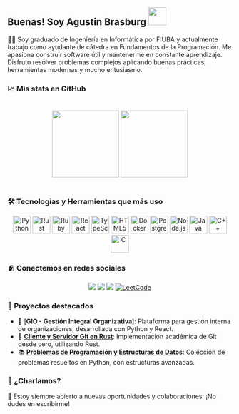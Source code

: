 ## Buenas! Soy Agustin Brasburg <img src="https://raw.githubusercontent.com/iampavangandhi/iampavangandhi/master/gifs/Hi.gif" width="40" />

👨‍💻 Soy graduado de Ingeniería en Informática por FIUBA y actualmente trabajo como ayudante de cátedra en Fundamentos de la Programación. Me apasiona construir software útil y mantenerme en constante aprendizaje. Disfruto resolver problemas complejos aplicando buenas prácticas, herramientas modernas y mucho entusiasmo.

### 📈 Mis stats en GitHub
<br>

<div align="center">
  <img height="150em" src="https://github-readme-stats-sigma-five.vercel.app/api?username=ABrasburg&show_icons=true&theme=dracula&include_all_commits=true&count_private=true"/> 
  <img height="150em" src="https://github-readme-stats-sigma-five.vercel.app/api/top-langs/?username=ABrasburg&layout=compact&langs_count=7&theme=dracula&include_all_commits=true&count_private=true"/>
</div>

<br>

### 🛠️ Tecnologías y Herramientas que más uso
<div align="center">
<!-- Python -->
<img src="https://cdn.jsdelivr.net/gh/devicons/devicon/icons/python/python-original.svg" alt="Python" width="40" height="40"/>
<!-- Rust -->
<img src="https://cdn.jsdelivr.net/gh/devicons/devicon/icons/rust/rust-original.svg" alt="Rust" width="40" height="40"/>
<!-- Ruby -->
<img src="https://cdn.jsdelivr.net/gh/devicons/devicon/icons/ruby/ruby-original.svg" alt="Ruby" width="40" height="40"/>
<!-- React -->
<img src="https://cdn.jsdelivr.net/gh/devicons/devicon/icons/react/react-original.svg" alt="React" width="40" height="40"/>
<!-- TypeScript -->
<img src="https://cdn.jsdelivr.net/gh/devicons/devicon/icons/typescript/typescript-original.svg" alt="TypeScript" width="40" height="40"/>
<!-- HTML5 -->
<img src="https://cdn.jsdelivr.net/gh/devicons/devicon/icons/html5/html5-original.svg" alt="HTML5" width="40" height="40"/>
<!-- Docker -->
<img src="https://cdn.jsdelivr.net/gh/devicons/devicon/icons/docker/docker-original.svg" alt="Docker" width="40" height="40"/>
<!-- PostgreSQL -->
<img src="https://cdn.jsdelivr.net/gh/devicons/devicon/icons/postgresql/postgresql-original.svg" alt="PostgreSQL" width="40" height="40"/>
<!-- Node.js -->
<img src="https://cdn.jsdelivr.net/gh/devicons/devicon/icons/nodejs/nodejs-original.svg" alt="Node.js" width="40" height="40"/>
<!-- Java -->
<img src="https://cdn.jsdelivr.net/gh/devicons/devicon/icons/java/java-original.svg" alt="Java" width="40" height="40"/>
<!-- C++ -->
<img src="https://cdn.jsdelivr.net/gh/devicons/devicon/icons/cplusplus/cplusplus-original.svg" alt="C++" width="40" height="40"/>
<!-- C -->
<img src="https://cdn.jsdelivr.net/gh/devicons/devicon/icons/c/c-original.svg" alt="C" width="40" height="40"/>
</div>

 
### 🫂 Conectemos en redes sociales
<div align="center">
  <a href="https://www.linkedin.com/in/ABrasburg/" target="_blank"><img src="https://img.shields.io/badge/-LinkedIn-%230077B5?style=for-the-badge&logo=linkedin&logoColor=white" target="_blank"></a> 
  <a href = "mailto:agustinbrasburg@hotmail.com"><img src="https://img.shields.io/badge/-Gmail-%23333?style=for-the-badge&logo=gmail&logoColor=white" target="_blank"></a>
  <a href="https://www.instagram.com/agustinbrasburg/" target="_blank"><img src="https://img.shields.io/badge/-Instagram-%23E4405F?style=for-the-badge&logo=instagram&logoColor=white" target="_blank"></a>
  <a href="https://leetcode.com/u/agusyosoy/" target="_blank"><img src="https://img.shields.io/badge/LeetCode-FFA116?style=for-the-badge&logo=leetcode&logoColor=black" alt="LeetCode"></a>
</div>

### 🚀 Proyectos destacados
- 🔧 [**GIO - Gestión Integral Organizativa**]: Plataforma para gestión interna de organizaciones, desarrollada con Python y React.
- 🧠 [**Cliente y Servidor Git en Rust**](https://github.com/ABrasburg/GitRust): Implementación académica de Git desde cero, utilizando Rust.
- 📚 [**Problemas de Programación y Estructuras de Datos**](https://github.com/ABrasburg/Daily_problems): Colección de problemas resueltos en Python, con estructuras avanzadas.

### 🤝 ¿Charlamos?
💬 Estoy siempre abierto a nuevas oportunidades y colaboraciones. ¡No dudes en escribirme!
